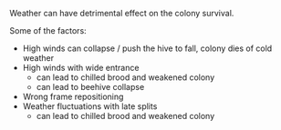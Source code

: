 Weather can have detrimental effect on the colony survival.

Some of the factors:

- High winds can collapse / push the hive to fall, colony dies of cold weather
- High winds with wide entrance
    - can lead to chilled brood and weakened colony
    - can lead to beehive collapse
- Wrong frame repositioning
- Weather fluctuations with late splits
    - can lead to chilled brood and weakened colony